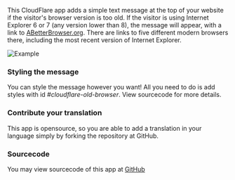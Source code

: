 This CloudFlare app adds a simple text message at the top of your website if the visitor's browser version is too old. If the visitor is using Internet Explorer 6 or 7 (any version lower than 8), the message will appear, with a link to [ABetterBrowser.org](http://abetterbrowser.org/). There are links to five different modern browsers there, including the most recent version of Internet Explorer.

![Example](/images/apps/abetterbrowser/example.png "What it looks like")


### Styling the message

You can style the message however you want! All you need to do is add styles with id *#cloudflare-old-browser*. View sourcecode for more details.


### Contribute your translation

This app is opensource, so you are able to add a translation in your language simply by forking the repository at GitHub.


### Sourcecode
You may view sourcecode of this app at [GitHub](https://github.com/xPaw/CF-ABetterBrowser)
